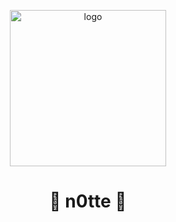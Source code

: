 <p align="center">
    <picture>
        <source srcset="https://github.com/ocskiurity/n0tte/assets/20580910/d9f24eec-192c-4d10-80bb-0d63a6c18d99">
        <img width="250" alt="logo"
            src="https://github.com/ocskiurity/n0tte/assets/20580910/d9f24eec-192c-4d10-80bb-0d63a6c18d99">
    </picture>
<h1 align="center">
    🐺 n0tte 🐺
</h1>
</p>

